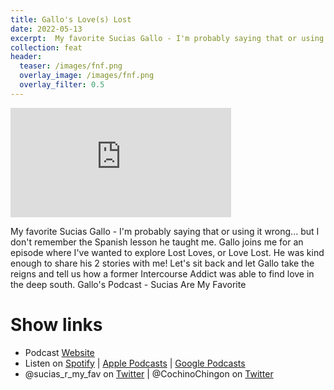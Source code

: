 ```yaml
---
title: Gallo's Love(s) Lost
date: 2022-05-13
excerpt:  My favorite Sucias Gallo - I'm probably saying that or using it wrong
collection: feat
header:
  teaser: /images/fnf.png
  overlay_image: /images/fnf.png
  overlay_filter: 0.5
---
```


<iframe src='https://embed.podcasts.apple.com/us/podcast/122-gallos-love-s-lost/id1499531567?i=1000561248135&amp;theme=dark' width='70%' height='175' frameborder='0' allowtransparency='true' allow='encrypted-media'></iframe>

My favorite Sucias Gallo - I'm probably saying that or using it wrong... but I don't remember the Spanish lesson he taught me. Gallo joins me for an episode where I've wanted to explore Lost Loves, or Love Lost. He was kind enough to share his 2 stories with me! Let's sit back and let Gallo take the reigns and tell us how a former Intercourse Addict was able to find love in the deep south. Gallo's Podcast - Sucias Are My Favorite

# Show links

* Podcast [Website](https://sucias.xyz)<a href='https://sucias.xyz'><i class='fas fa-link'></i></a>
* Listen on [Spotify](https://open.spotify.com/show/3XjoipCU3QzeIaQAAQpBdW)<a href='https://open.spotify.com/show/3XjoipCU3QzeIaQAAQpBdW'><i class='fab fa-spotify'></i></a> | [Apple Podcasts](https://podcasts.apple.com/us/podcast/sucias-are-my-favorite/id1548173787)<i class='fas fa-podcast'></i> | [Google Podcasts](https://podcasts.google.com/feed/aHR0cHM6Ly9hbmNob3IuZm0vcy80MjI0YzYzYy9wb2RjYXN0L3Jzcw)<a href='https://podcasts.google.com/feed/aHR0cHM6Ly9hbmNob3IuZm0vcy80MjI0YzYzYy9wb2RjYXN0L3Jzcw'><i class='fab fa-google-play'></i></a>
* @sucias_r_my_fav on [Twitter](https://twitter.com/sucias_r_my_fav)<a href='https://twitter.com/sucias_r_my_fav'><i class='fab fa-twitter'></i></a> | @CochinoChingon on [Twitter](https://twitter.com/cochinochingon)<a href='https://twitter.com/cochinochingon'><i class='fab fa-twitter'></i></a>
